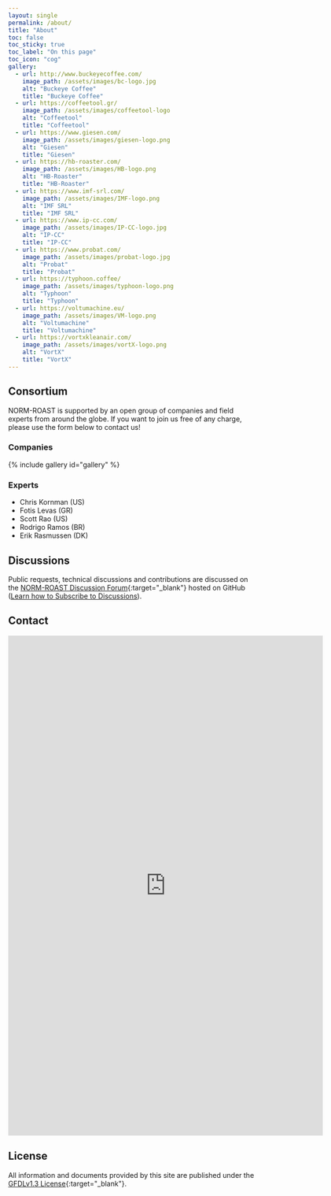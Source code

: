 ```yaml
---
layout: single
permalink: /about/
title: "About"
toc: false
toc_sticky: true
toc_label: "On this page"
toc_icon: "cog"
gallery:
  - url: http://www.buckeyecoffee.com/
    image_path: /assets/images/bc-logo.jpg
    alt: "Buckeye Coffee"
    title: "Buckeye Coffee"
  - url: https://coffeetool.gr/
    image_path: /assets/images/coffeetool-logo
    alt: "Coffeetool"
    title: "Coffeetool"
  - url: https://www.giesen.com/
    image_path: /assets/images/giesen-logo.png
    alt: "Giesen"
    title: "Giesen"
  - url: https://hb-roaster.com/
    image_path: /assets/images/HB-logo.png
    alt: "HB-Roaster"
    title: "HB-Roaster"
  - url: https://www.imf-srl.com/
    image_path: /assets/images/IMF-logo.png
    alt: "IMF SRL"
    title: "IMF SRL"
  - url: https://www.ip-cc.com/
    image_path: /assets/images/IP-CC-logo.jpg
    alt: "IP-CC"
    title: "IP-CC"
  - url: https://www.probat.com/
    image_path: /assets/images/probat-logo.jpg
    alt: "Probat"
    title: "Probat"
  - url: https://typhoon.coffee/
    image_path: /assets/images/typhoon-logo.png
    alt: "Typhoon"
    title: "Typhoon"
  - url: https://voltumachine.eu/
    image_path: /assets/images/VM-logo.png
    alt: "Voltumachine"
    title: "Voltumachine"
  - url: https://vortxkleanair.com/
    image_path: /assets/images/vortX-logo.png
    alt: "VortX"
    title: "VortX"
---
```



## Consortium

NORM-ROAST is supported by an open group of companies and field experts from around the globe. If you want to join us free of any charge, please use the form below to contact us!

### Companies

{% include gallery id="gallery" %}

### Experts

- Chris Kornman (US)
- Fotis Levas (GR)
- Scott Rao (US)
- Rodrigo Ramos (BR)
- Erik Rasmussen (DK)


## Discussions

Public requests, technical discussions and contributions are discussed on the [NORM-ROAST Discussion Forum](https://github.com/NORM-ROAST/norm-roast/discussions){:target="_blank"} hosted on GitHub ([Learn how to Subscribe to Discussions](/discussions)).


## Contact

<iframe src="https://docs.google.com/forms/d/e/1FAIpQLSf1d4HrASFiK_Hw92cymDLy5sS-aLBT1nnD-3mgrcUtOswMWQ/viewform?embedded=true" width="640" height="1016" frameborder="0" marginheight="0" marginwidth="0">Loading…</iframe>


## License

All information and documents provided by this site are published under the [GFDLv1.3 License](https://www.gnu.org/licenses/fdl-1.3.en.html){:target="_blank"}.